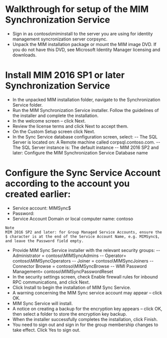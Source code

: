 # Walkthrough for setup of the MIM Synchronization Service
- Sign in as contoso\miminstall to the server you are using for identity management syncronization server corpsync.
- Unpack the MIM installation package or mount the MIM image DVD. If you do not have this DVD, see Microsoft Identity Manager licensing and downloads.

# Install MIM 2016 SP1 or later Synchronization Service
- In the unpacked MIM installation folder, navigate to the Synchronization Service folder.
- Run the MIM Synchronization Service installer. Follow the guidelines of the installer and complete the installation.
- In the welcome screen – click Next.
- Review the license terms and click Next to accept them.
- On the Custom Setup screen click Next.
- In the Sync Service database configuration screen, select:
-- The SQL Server is located on: A Remote machine called corpsql.contoso.com.
-- The SQL Server instance is: The default instance
-- MIM 2016 SP2 and later: Configure the MIM Synchronization Service Database name
# Configure the Sync Service Account according to the account you created earlier:
- Service account: MIMSync$
- Password: 
- Service Account Domain or local computer name: contoso
```
Note
MIM 2016 SP2 and later: for Group Managed Service Accounts, ensure the $ character is at the end of the Service Account Name, e.g. MIMSync$, and leave the Password field empty.
```
- Provide MIM Sync Service installer with the relevant security groups:
-- Administrator = contoso\MIMSyncAdmins
-- Operator= contoso\MIMSyncOperators
-- Joiner = contoso\MIMSyncJoiners
-- Connector Browse = contoso\MIMSyncBrowse
-- WMI Password Management= contoso\MIMSyncPasswordReset
- In the security settings screen, check Enable firewall rules for inbound RPC communications, and click Next.
- Click Install to begin the installation of MIM Sync Service.
- A warning concerning the MIM Sync service account may appear – click OK.
- MIM Sync Service will install.
- A notice on creating a backup for the encryption key appears – click OK, then select a folder to store the encryption key backup.
- When the installer successfully completes the installation, click Finish.
- You need to sign out and sign in for the group membership changes to take effect. Click Yes to sign out.